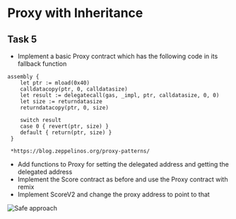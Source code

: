 # Proxy with Inheritance

## Task 5

* Implement a basic Proxy contract which has the following code in its fallback function

```text
assembly {
    let ptr := mload(0x40)
    calldatacopy(ptr, 0, calldatasize)
    let result := delegatecall(gas, _impl, ptr, calldatasize, 0, 0)
    let size := returndatasize
    returndatacopy(ptr, 0, size)

    switch result
    case 0 { revert(ptr, size) }
    default { return(ptr, size) }
 }
 
 *https://blog.zeppelinos.org/proxy-patterns/
```

* Add functions to Proxy for setting the delegated address and getting the delegated address
* Implement the Score contract as before and use the Proxy contract with remix 
* Implement ScoreV2 and change the proxy address to point to that



![Safe approach](https://lh4.googleusercontent.com/r6cOMmtWFupuiZ-jUfLbijGZTlY4dhArik3rEo5NKk5Q15M9k9EnZ_TyrXCoBzhvwGebA6LCkeDdXOg50g3jAJCnVNCe09bSOHcuDqIWS7btC8jCyYDdsAsybcKbqRk5Ki6JzxZJtA)




